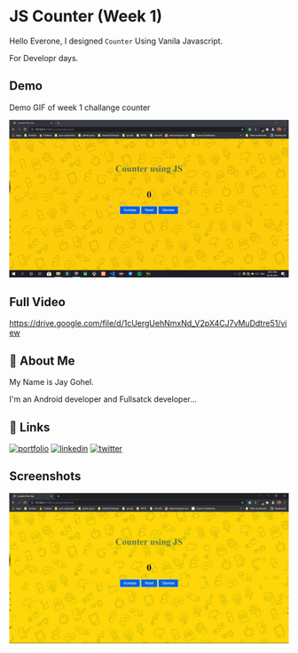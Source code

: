 
# JS Counter (Week 1)

Hello Everone, I designed `Counter` Using Vanila Javascript.

For Developr days.

## Demo

Demo GIF of week 1 challange counter

![App video](counter.gif)


## Full Video
https://drive.google.com/file/d/1cUergUehNmxNd_V2pX4CJ7vMuDdtre51/view

  
## 🚀 About Me
My Name is Jay Gohel. 

I'm an Android developer and Fullsatck developer...


  
## 🔗 Links
[![portfolio](https://img.shields.io/badge/my_portfolio-000?style=for-the-badge&logo=ko-fi&logoColor=white)](https://jaygohel.netlify.com/)
[![linkedin](https://img.shields.io/badge/linkedin-0A66C2?style=for-the-badge&logo=linkedin&logoColor=white)](https://www.linkedin.com/in/goheljay)
[![twitter](https://img.shields.io/badge/twitter-1DA1F2?style=for-the-badge&logo=twitter&logoColor=white)](https://twitter.com/Jaygohel2001)

  
## Screenshots

![App Screenshot](counter.JPG) 


  

